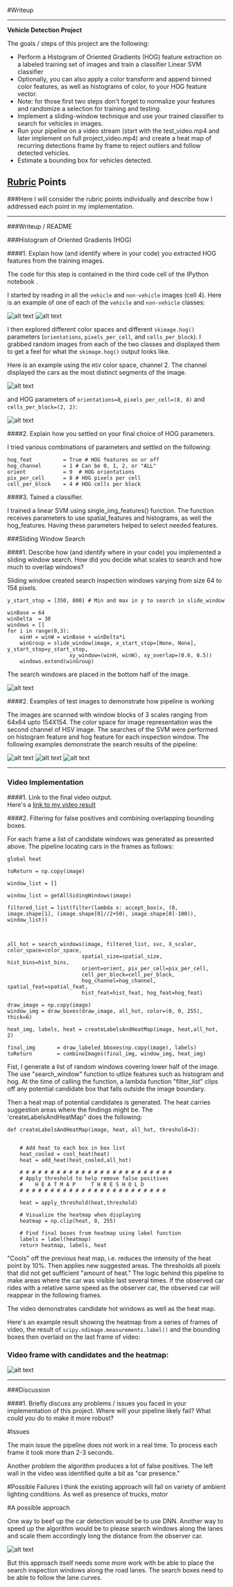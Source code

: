 
#Writeup 

---

**Vehicle Detection Project**

The goals / steps of this project are the following:

* Perform a Histogram of Oriented Gradients (HOG) feature extraction on a labeled training set of images and train a classifier Linear SVM classifier
* Optionally, you can also apply a color transform and append binned color features, as well as histograms of color, to your HOG feature vector. 
* Note: for those first two steps don't forget to normalize your features and randomize a selection for training and testing.
* Implement a sliding-window technique and use your trained classifier to search for vehicles in images.
* Run your pipeline on a video stream (start with the test_video.mp4 and later implement on full project_video.mp4) and create a heat map of recurring detections frame by frame to reject outliers and follow detected vehicles.
* Estimate a bounding box for vehicles detected.

[//]: # (Image References)
[image1a]: ./writeup/car.png
[image1b]: ./writeup/notcar.png
[hsvCh0]: ./writeup/hsvCh0.jpg
[hsvCh1]: ./writeup/hsvCh1.jpg
[hsvCh2]: ./writeup/hsvCh2.jpg
[hog]:    ./writeup/hog.jpg
[windowSlide]: ./writeup/windowSlide.jpg
[windowSlide2]: ./writeup/windowSlide2.jpg
[candidates1]: ./writeup/candidates1.jpg
[candidates2]: ./writeup/candidates2.jpg
[candidates3]: ./writeup/candidates3.jpg

[videoHeat]: ./writeup/videoFrameHeat.png

[image4]: ./examples/sliding_window.jpg
[image5]: ./examples/bboxes_and_heat.png
[image6]: ./examples/labels_map.png
[image7]: ./examples/output_bboxes.png
[video1]: ./project_video.mp4

## [Rubric](https://review.udacity.com/#!/rubrics/513/view) Points
###Here I will consider the rubric points individually and describe how I addressed each point in my implementation.  

---
###Writeup / README


###Histogram of Oriented Gradients (HOG)

####1. Explain how (and identify where in your code) you extracted HOG features from the training images.

The code for this step is contained in the third code cell of the IPython notebook .  

I started by reading in all the `vehicle` and `non-vehicle` images (cell 4).  Here is an example of one of each of the `vehicle` and `non-vehicle` classes:

![alt text][image1a]
![alt text][image1b]

I then explored different color spaces and different `skimage.hog()` parameters (`orientations`, `pixels_per_cell`, and `cells_per_block`).  I grabbed random images from each of the two classes and displayed them to get a feel for what the `skimage.hog()` output looks like.

Here is an example using the `HSV` color space, channel 2. The channel displayed the cars as the most distinct segments of the image. 

![alt text][hsvCh1]

and HOG parameters of `orientations=8`, `pixels_per_cell=(8, 8)` and `cells_per_block=(2, 2)`:


![alt text][hog]

####2. Explain how you settled on your final choice of HOG parameters.

I tried various combinations of parameters and settled on the following:

	hog_feat          = True # HOG features on or off
	hog_channel       = 1 # Can be 0, 1, 2, or "ALL"
	orient            = 9  # HOG orientations
	pix_per_cell      = 8 # HOG pixels per cell
	cell_per_block    = 4 # HOG cells per block

####3. Tained a classifier.

I trained a linear SVM using single_img_features() function. The function receives parameters to use spatial_features and histograms, as well the hog_features. Having these parameters helped to select needed features. 

###Sliding Window Search

####1. Describe how (and identify where in your code) you implemented a sliding window search.  How did you decide what scales to search and how much to overlap windows?

Sliding window created search inspection windows varying from size 64 to 154 pixels.
 	
	y_start_stop = [350, 800] # Min and max in y to search in slide_window
    
    winBase = 64
    winDelta  = 30
    windows = []
    for i in range(0,3):
        winH = winW = winBase + winDelta*i
        winGroup = slide_window(image, x_start_stop=[None, None], y_start_stop=y_start_stop, 
                        xy_window=(winH, winW), xy_overlap=(0.6, 0.5))
        windows.extend(winGroup)

The search windows are placed in the bottom half of the image. 
 


![alt text][windowSlide]

####2. Examples of test images to demonstrate how pipeline is working

The images are scanned with window blocks of 3 scales ranging from 64x64 upto 154X154. The color space for image representation was the second channel of HSV image. The searches of the SVM were performed on histogram feature and hog feature for each inspection window.  The following examples demonstrate the search results of the pipeline:

![alt text][candidates1] 
![alt text][candidates2]
![alt text][candidates3]

 
    
    
--- 

### Video Implementation

####1. Link to the final video output.  
Here's a [link to my video result](https://github.com/hakimka/CarND-Vehicle-Detection/blob/master/videoOut/project_video.mp4)


####2. Filtering for false positives and combining overlapping bounding boxes.

For each frame a list of candidate windows was generated as presented above. The pipeline locating cars in the frames as follows: 

    global heat    

    toReturn = np.copy(image)
    
    window_list = []

    window_list = getAllSidingWindows(image)
        
    filtered_list = list(filter(lambda x: accept_box(x, (0, image.shape[1], (image.shape[0]//2+50), image.shape[0]-100)), window_list))



    all_hot = search_windows(image, filtered_list, svc, X_scaler, color_space=color_space, 
                            spatial_size=spatial_size, hist_bins=hist_bins, 
                            orient=orient, pix_per_cell=pix_per_cell, 
                            cell_per_block=cell_per_block, 
                            hog_channel=hog_channel, spatial_feat=spatial_feat, 
                            hist_feat=hist_feat, hog_feat=hog_feat)
    
    draw_image = np.copy(image)
    window_img = draw_boxes(draw_image, all_hot, color=(0, 0, 255), thick=6)      
    
    heat_img, labels, heat = createLabelsAndHeatMap(image, heat,all_hot, 2)  
    
    final_img       = draw_labeled_bboxes(np.copy(image), labels)       
    toReturn        = combineImages(final_img, window_img, heat_img)

Fist, I generate a list of random windows covering lower half of the image. The use "search_window" function to utlize features such as histogram and hog. At the time of calling the function, a lambda function "filter_list" clips off any potential candidate box that falls outside the image boundary. 

Then a heat map of potential candidates is generated. The heat carries suggestion areas where the findings might be. 
The 'createLabelsAndHeatMap" does the following:

	def createLabelsAndHeatMap(image, heat, all_hot, threshold=3):
    
    
	    # Add heat to each box in box list    
	    heat_cooled = cool_heat(heat)
	    heat = add_heat(heat_cooled,all_hot)  
	    
	    # # # # # # # # # # # # # # # # # # # # # # # # # 
	    # Apply threshold to help remove false positives    
	    #    H E A T M A P     T H R E S H O L D    
	    # # # # # # # # # # # # # # # # # # # # # # # # 
	    
	    heat = apply_threshold(heat,threshold)    
	    
	    # Visualize the heatmap when displaying    
	    heatmap = np.clip(heat, 0, 255)
	    
	    # Find final boxes from heatmap using label function
	    labels = label(heatmap)
	    return heatmap, labels, heat

"Cools" off the previous heat map, i.e. reduces the intensity of the heat point by 10%. Then applies new suggested areas. The thresholds all pixels that did not get sufficient "amount of heat." The logic behind this pipeline to make areas where the car was visible last several times. If the observed car rides with a relative same speed as the observer car, the observed car will reappear in the following frames.

The video demonstrates candidate hot windows as well as the heat map. 

Here's an example result showing the heatmap from a series of frames of video, the result of `scipy.ndimage.measurements.label()` and the bounding boxes then overlaid on the last frame of video:

### Video frame with candidates and the heatmap:

![alt text][videoHeat]


---

###Discussion

####1. Briefly discuss any problems / issues you faced in your implementation of this project.  Where will your pipeline likely fail?  What could you do to make it more robust?

#Issues

The main issue the pipeline does not work in a real time. To process each frame it took more than 2-3 seconds. 

Another problem the algorithm produces a lot of false positives. The left wall in the video was identified quite a bit as "car presence." 

#Possible Failures
I think the existing approach will fail on variety of ambient lighting conditions. As well as presence of trucks, motor



#A possible approach

One way to beef up the car detection would be to use DNN. Another way to speed up the algorithm would be to please search windows along the lanes and scale them accordingly long the distance from the observer car.   

![alt text][windowSlide2]

But this approach itself needs some more work with be able to place the search inspection windows along the road lanes. The search boxes need to be able to follow the lane curves.